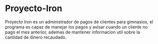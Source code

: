 # Proyecto-Iron
Proyecto Iron es un administrador de pagos de clientes para gimnasios, el programa es capaz de manejar los pagos y avisar cuando un cliente no pago el mes anterior, ademas de mantener informacion util sobre la cantidad de dinero recaudado.
